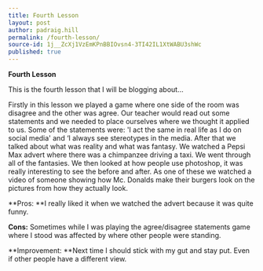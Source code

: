 ```yaml
---
title: Fourth Lesson
layout: post
author: padraig.hill
permalink: /fourth-lesson/
source-id: 1j__ZcXj1VzEmKPnBBIOvsn4-3TI42IL1XtWABU3shWc
published: true
---
```

**Fourth Lesson**

This is the fourth lesson that I will be blogging about…

Firstly in this lesson we played a game where one side of the room was disagree and the other was agree. Our teacher would read out some statements and we needed to place ourselves where we thought it applied to us. Some of the statements were: 'I act the same in real life as I do on social media' and ‘I always see stereotypes in the media. After that we talked about what was reality and what was fantasy. We watched a Pepsi Max advert where there was a chimpanzee driving a taxi. We went through all of the fantasies. We then looked at how people use photoshop, it was really interesting to see the before and after. As one of these we watched a video of someone showing how Mc. Donalds make their burgers look on the pictures from how they actually look.

**Pros: **I really liked it when we watched the advert because it was quite funny.

**Cons:** Sometimes while I was playing the agree/disagree statements game where I stood was affected by where other people were standing.

**Improvement: **Next time I should stick with my gut and stay put. Even if other people have a different view.


